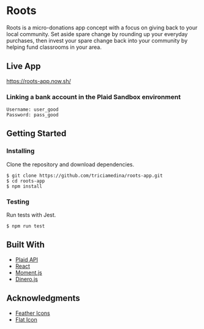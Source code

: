 # Roots
Roots is a micro-donations app concept with a focus on giving back to your local community. Set aside spare change by rounding up your everyday purchases, then invest your spare change back into your community by helping fund classrooms in your area.



## Live App
https://roots-app.now.sh/

### Linking a bank account in the Plaid Sandbox environment

```
Username: user_good
Password: pass_good
```

## Getting Started

### Installing

Clone the repository and download dependencies.

```
$ git clone https://github.com/triciamedina/roots-app.git
$ cd roots-app
$ npm install
```

### Testing

Run tests with Jest.

```
$ npm run test
```

## Built With
- [Plaid API](https://plaid.com/docs/)
- [React](https://reactjs.org/)
- [Moment.js](https://momentjs.com/)
- [Dinero.js](https://sarahdayan.github.io/dinero.js/)

## Acknowledgments
- [Feather Icons](https://feathericons.com/)
- [Flat Icon](https://www.flaticon.com/home)
